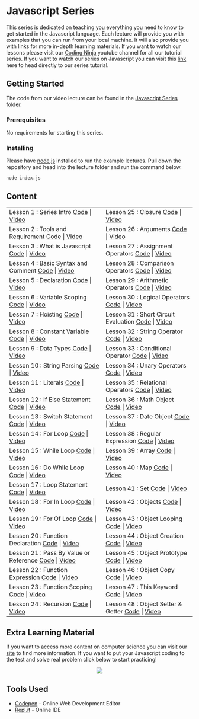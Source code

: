 # Javascript Series

This series is dedicated on teaching you everything you need to know to get started in the Javascript language. Each lecture will provide you with examples that you can run from your local machine. It will also provide you with links for more in-depth learning materials. If you want to watch our lessons please visit our [Coding Ninja](http://www.youtube.com/channel/UCGwVjl5fbIp6Z363IgJZl8A) youtube channel for all our tutorial series. If you want to watch our series on Javascript you can visit this [link](https://www.youtube.com/watch?v=NZF2zF6R3m4) here to head directly to our series tutorial.

## Getting Started

The code from our video lecture can be found in the [Javascript Series](https://github.com/codingninja-dev/javascript-course-notes/tree/master/Javascript%20Series) folder.

### Prerequisites

No requirements for starting this series.

### Installing

Please have [node.js](https://nodejs.org/en/) installed to run the example lectures. Pull down the repository and head into the lecture folder and run the command below.

```
node index.js
```

## Content

<table>
  <tr>
    <td>Lesson 1 : Series Intro <a href="https://github.com/codingninja-dev/javascript-course-notes/tree/master/Javascript%20Series/01.%20Series%20Intro">Code</a> | <a href="https://youtu.be/NZF2zF6R3m4" target="_blank">Video</a></td>
    <td>Lesson 25 : Closure <a href="https://github.com/codingninja-dev/javascript-course-notes/tree/master/Javascript%20Series/25.%20Closure">Code</a> | <a href="https://youtu.be/qWoAulsDJfA" target="_blank">Video</a></td>
  </tr>
  <tr>
    <td>Lesson 2 : Tools and Requirement <a href="https://github.com/codingninja-dev/javascript-course-notes/tree/master/Javascript%20Series/02.%20Tools%20and%20Requirement">Code</a> | <a href="https://youtu.be/K4zxJOswsQ4" target="_blank">Video</a></td>
    <td>Lesson 26 : Arguments <a href="https://github.com/codingninja-dev/javascript-course-notes/tree/master/Javascript%20Series/26.%20Arguments">Code</a> | <a href="https://youtu.be/PbSR50u9Uvc" target="_blank">Video</a></td>
  </tr>
  <tr>
    <td>Lesson 3 : What is Javascript <a href="https://github.com/codingninja-dev/javascript-course-notes/tree/master/Javascript%20Series/03.%20What%20is%20Javascript">Code</a> | <a href="https://youtu.be/JmOpOLTZxUs" target="_blank">Video</a></td>
    <td>Lesson 27 : Assignment Operators <a href="https://github.com/codingninja-dev/javascript-course-notes/tree/master/Javascript%20Series/27.%20Assignment%20Operators">Code</a> | <a href="https://youtu.be/B6yoC5q1QsM" target="_blank">Video</a></td>
  </tr>
  <tr>
    <td>Lesson 4 : Basic Syntax and Comment <a href="https://github.com/codingninja-dev/javascript-course-notes/tree/master/Javascript%20Series/04.%20Basic%20Syntax%20and%20Comment">Code</a> | <a href="https://youtu.be/S6LeaukWXus" target="_blank">Video</a></td>
    <td>Lesson 28 : Comparison Operators <a href="https://github.com/codingninja-dev/javascript-course-notes/tree/master/Javascript%20Series/28.%20Comparison%20Operators">Code</a> | <a href="https://youtu.be/aiRJJZOCXHE" target="_blank">Video</a></td>
  </tr>
  <tr>
    <td>Lesson 5 : Declaration <a href="https://github.com/codingninja-dev/javascript-course-notes/tree/master/Javascript%20Series/05.%20Declaration">Code</a> | <a href="https://youtu.be/mM7qDb1ztCk" target="_blank">Video</a></td>
    <td>Lesson 29 : Arithmetic Operators <a href="https://github.com/codingninja-dev/javascript-course-notes/tree/master/Javascript%20Series/29.%20Arithmetic%20Operators">Code</a> | <a href="https://youtu.be/S5fAfs3ClEg" target="_blank">Video</a></td>
  </tr>
  <tr>
    <td>Lesson 6 : Variable Scoping <a href="https://github.com/codingninja-dev/javascript-course-notes/tree/master/Javascript%20Series/06.%20Variable%20Scoping">Code</a> | <a href="https://youtu.be/aftvX02kzqY" target="_blank">Video</a></td>
    <td>Lesson 30 : Logical Operators <a href="https://github.com/codingninja-dev/javascript-course-notes/tree/master/Javascript%20Series/30.%20Logical%20Operators">Code</a> | <a href="https://youtu.be/wpH0h39r2B0" target="_blank">Video</a></td>
  </tr>
  <tr>
    <td>Lesson 7 : Hoisting <a href="https://github.com/codingninja-dev/javascript-course-notes/tree/master/Javascript%20Series/07.%20Hoisting">Code</a> | <a href="https://youtu.be/t4Apu4t7H3M" target="_blank">Video</a></td>
    <td>Lesson 31 : Short Circuit Evaluation <a href="https://github.com/codingninja-dev/javascript-course-notes/tree/master/Javascript%20Series/31.%20Short%20Circuit%20Evaluation">Code</a> | <a href="https://youtu.be/D_I48OuSrHk" target="_blank">Video</a></td>
  </tr>
  <tr>
    <td>Lesson 8 : Constant Variable <a href="https://github.com/codingninja-dev/javascript-course-notes/tree/master/Javascript%20Series/08.%20Constant%20Variable">Code</a> | <a href="https://youtu.be/WfqcqM0R1S4" target="_blank">Video</a></td>
    <td>Lesson 32 : String Operator <a href="https://github.com/codingninja-dev/javascript-course-notes/tree/master/Javascript%20Series/32.%20String%20Operator">Code</a> | <a href="https://youtu.be/C2BW9MnbeJo" target="_blank">Video</a></td>
  </tr>
  <tr>
    <td>Lesson 9 : Data Types <a href="https://github.com/codingninja-dev/javascript-course-notes/tree/master/Javascript%20Series/09.%20Data%20Types">Code</a> | <a href="https://youtu.be/_DXYV8vIuR0" target="_blank">Video</a></td>
    <td>Lesson 33 : Conditional Operator <a href="https://github.com/codingninja-dev/javascript-course-notes/tree/master/Javascript%20Series/33.%20Conditional%20Operator">Code</a> | <a href="https://youtu.be/mb6rKANz3yA" target="_blank">Video</a></td>
  </tr>
  <tr>
    <td>Lesson 10 : String Parsing <a href="https://github.com/codingninja-dev/javascript-course-notes/tree/master/Javascript%20Series/10.%20String%20Parsing">Code</a> | <a href="https://youtu.be/I3fVreOyWZ0" target="_blank">Video</a></td>
    <td>Lesson 34 : Unary Operators <a href="https://github.com/codingninja-dev/javascript-course-notes/tree/master/Javascript%20Series/34.%20Unary%20Operators">Code</a> | <a href="https://youtu.be/AtZrTjlZOzg" target="_blank">Video</a></td>
  </tr>
  <tr>
    <td>Lesson 11 : Literals <a href="https://github.com/codingninja-dev/javascript-course-notes/tree/master/Javascript%20Series/11.%20Literals">Code</a> | <a href="https://youtu.be/rlBs_cLD5dk" target="_blank">Video</a></td>
    <td>Lesson 35 : Relational Operators <a href="https://github.com/codingninja-dev/javascript-course-notes/tree/master/Javascript%20Series/35.%20Relational%20Operators">Code</a> | <a href="https://youtu.be/R7eRoYnvEPI" target="_blank">Video</a></td>
  </tr>
  <tr>
    <td>Lesson 12 : If Else Statement <a href="https://github.com/codingninja-dev/javascript-course-notes/tree/master/Javascript%20Series/12.%20If%20Else%20Statement">Code</a> | <a href="https://youtu.be/BmzsN90c7hY" target="_blank">Video</a></td>
    <td>Lesson 36 : Math Object <a href="https://github.com/codingninja-dev/javascript-course-notes/tree/master/Javascript%20Series/36.%20Math%20Object">Code</a> | <a href="https://youtu.be/8I8vJx9T9Zc" target="_blank">Video</a></td>
  </tr>
  <tr>
    <td>Lesson 13 : Switch Statement <a href="https://github.com/codingninja-dev/javascript-course-notes/tree/master/Javascript%20Series/13.%20Switch%20Statement">Code</a> | <a href="https://youtu.be/tQQjf8uzOvo" target="_blank">Video</a></td>
    <td>Lesson 37 : Date Object <a href="https://github.com/codingninja-dev/javascript-course-notes/tree/master/Javascript%20Series/37.%20Date%20Object">Code</a> | <a href="https://youtu.be/ndaJIHmfd5o" target="_blank">Video</a></td>
  </tr>
  <tr>
    <td>Lesson 14 : For Loop <a href="https://github.com/codingninja-dev/javascript-course-notes/tree/master/Javascript%20Series/14.%20For%20Loop">Code</a> | <a href="https://youtu.be/Ab6V0eXGhpQ" target="_blank">Video</a></td>
    <td>Lesson 38 : Regular Expression <a href="https://github.com/codingninja-dev/javascript-course-notes/tree/master/Javascript%20Series/38.%20Regular%20Expression">Code</a> | <a href="https://youtu.be/fLVH2kQfXlA" target="_blank">Video</a></td>
  </tr>
  <tr>
    <td>Lesson 15 : While Loop <a href="https://github.com/codingninja-dev/javascript-course-notes/tree/master/Javascript%20Series/15.%20While%20Loop">Code</a> | <a href="https://youtu.be/DlYlmBtZZrA" target="_blank">Video</a></td>
    <td>Lesson 39 : Array <a href="https://github.com/codingninja-dev/javascript-course-notes/tree/master/Javascript%20Series/39.%20Array">Code</a> | <a href="https://youtu.be/OLLTOPtZHB8" target="_blank">Video</a></td>
  </tr>
  <tr>
    <td>Lesson 16 : Do While Loop <a href="https://github.com/codingninja-dev/javascript-course-notes/tree/master/Javascript%20Series/16.%20Do%20While%20Loop">Code</a> | <a href="https://youtu.be/cxREz1xwFNQ" target="_blank">Video</a></td>
    <td>Lesson 40 : Map <a href="https://github.com/codingninja-dev/javascript-course-notes/tree/master/Javascript%20Series/40.%20Map">Code</a> | <a href="https://youtu.be/0WUvlGMbyyE" target="_blank">Video</a></td>
  </tr>
  <tr>
    <td>Lesson 17 : Loop Statement <a href="https://github.com/codingninja-dev/javascript-course-notes/tree/master/Javascript%20Series/17.%20Loop%20Statement">Code</a> | <a href="https://youtu.be/ytxXsghSEUU" target="_blank">Video</a></td>
    <td>Lesson 41 : Set <a href="https://github.com/codingninja-dev/javascript-course-notes/tree/master/Javascript%20Series/41.%20Set">Code</a> | <a href="https://youtu.be/tfXU72qncSM" target="_blank">Video</a></td>
  </tr>
  <tr>
    <td>Lesson 18 : For In Loop <a href="https://github.com/codingninja-dev/javascript-course-notes/tree/master/Javascript%20Series/18.%20For%20In%20Loop">Code</a> | <a href="https://youtu.be/w19_B-z5mF4" target="_blank">Video</a></td>
    <td>Lesson 42 : Objects <a href="https://github.com/codingninja-dev/javascript-course-notes/tree/master/Javascript%20Series/42.%20Objects">Code</a> | <a href="https://youtu.be/QoEJQH_ccEE" target="_blank">Video</a></td>
  </tr>
  <tr>
    <td>Lesson 19 : For Of Loop <a href="https://github.com/codingninja-dev/javascript-course-notes/tree/master/Javascript%20Series/19.%20For%20Of%20Loop">Code</a> | <a href="https://youtu.be/7uGysYbWP3c" target="_blank">Video</a></td>
    <td>Lesson 43 : Object Looping <a href="https://github.com/codingninja-dev/javascript-course-notes/tree/master/Javascript%20Series/43.%20Object%20Looping">Code</a> | <a href="https://youtu.be/aZZIptWmgLw" target="_blank">Video</a></td>
  </tr>
  <tr>
    <td>Lesson 20 : Function Declaration <a href="https://github.com/codingninja-dev/javascript-course-notes/tree/master/Javascript%20Series/20.%20Function%20Declaration">Code</a> | <a href="https://youtu.be/Lq2TUIgDdpI" target="_blank">Video</a></td>
    <td>Lesson 44 : Object Creation <a href="https://github.com/codingninja-dev/javascript-course-notes/tree/master/Javascript%20Series/44.%20Object%20Creation">Code</a> | <a href="https://youtu.be/Hf21hiDVuho" target="_blank">Video</a></td>
  </tr>
  <tr>
    <td>Lesson 21 : Pass By Value or Reference <a href="https://github.com/codingninja-dev/javascript-course-notes/tree/master/Javascript%20Series/21.%20Pass%20By%20Value%20or%20Reference">Code</a> | <a href="https://youtu.be/70CB_JACZGU" target="_blank">Video</a></td>
    <td>Lesson 45 : Object Prototype <a href="https://github.com/codingninja-dev/javascript-course-notes/tree/master/Javascript%20Series/45.%20Object%20Prototype">Code</a> | <a href="https://youtu.be/b8SpeS33XpA" target="_blank">Video</a></td>
  </tr>
  <tr>
    <td>Lesson 22 : Function Expression <a href="https://github.com/codingninja-dev/javascript-course-notes/tree/master/Javascript%20Series/22.%20Function%20Expression">Code</a> | <a href="https://youtu.be/_5T4IdX3NsQ" target="_blank">Video</a></td>
    <td>Lesson 46 : Object Copy <a href="https://github.com/codingninja-dev/javascript-course-notes/tree/master/Javascript%20Series/46.%20Object%20Copy">Code</a> | <a href="https://youtu.be/kSlh6hJf_No" target="_blank">Video</a></td>
  </tr>
  <tr>
    <td>Lesson 23 : Function Scoping <a href="https://github.com/codingninja-dev/javascript-course-notes/tree/master/Javascript%20Series/23.%20Function%20Scoping">Code</a> | <a href="https://youtu.be/BHpMZHExSb8" target="_blank">Video</a></td>
    <td>Lesson 47 : This Keyword <a href="https://github.com/codingninja-dev/javascript-course-notes/tree/master/Javascript%20Series/47.%20This%20Keyword">Code</a> | <a href="https://youtu.be/VpCbQSJJrJM" target="_blank">Video</a></td>
  </tr>
  <tr>
    <td>Lesson 24 : Recursion <a href="https://github.com/codingninja-dev/javascript-course-notes/tree/master/Javascript%20Series/24.%20Recursion">Code</a> | <a href="https://youtu.be/cHooo1ZdM78" target="_blank">Video</a></td>
    <td>Lesson 48 : Object Setter & Getter <a href="https://github.com/codingninja-dev/javascript-course-notes/tree/master/Javascript%20Series/48.%20Object%20Setter%20%26%20Getter">Code</a> | <a href="https://youtu.be/wClQFUyV8Mg" target="_blank">Video</a></td>
  </tr>
</table>

## Extra Learning Material

If you want to access more content on computer science you can visit our [site](https://www.liinks.co/codingninja) to find more information. If you want to put your Javascript coding to the test and solve real problem click below to start practicing!

<p align = "center">
<a href="https://edabit.com/challenges/javascript?ref=nelsonlee1" target="_BLANK" rel="nofollow"><img src="https://static.tapfiliate.com/5fcf4fb9056cd927104425.png?a=86255-ae3f95&s=1322662-cbeeac" border="0"></a>
</p>

## Tools Used

* [Codepen](https://codepen.io/) - Online Web Development Editor 
* [Repl.it](https://repl.it/) - Online IDE

